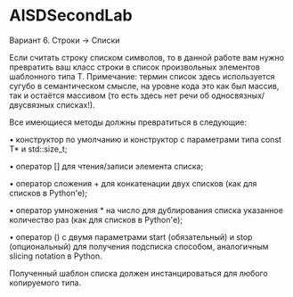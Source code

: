 # AISDSecondLab
Вариант 6. Строки → Списки

Если считать строку списком символов, то в данной работе вам нужно превратить ваш класс
строки в список произвольных элементов шаблонного типа T. Примечание: термин список здесь
используется сугубо в семантическом смысле, на уровне кода это как был массив, так и остаётся
массивом (то есть здесь нет речи об односвязных/двусвязных списках!).

Все имеющиеся методы должны превратиться в следующие:

• конструктор по умолчанию и конструктор с параметрами типа const T* и std::size_t;

• оператор [] для чтения/записи элемента списка;

• оператор сложения + для конкатенации двух списков (как для списков в Python'е);

• оператор умножения * на число для дублирования списка указанное количество раз (как для
списков в Python'е);

• оператор () с двумя параметрами start (обязательный) и stop (опциональный) для получения
подсписка способом, аналогичным slicing notation в Python.

Полученный шаблон списка должен инстанцироваться для любого копируемого типа.
